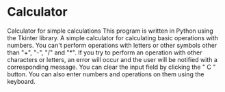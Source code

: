 # Calculator
Calculator for simple calculations
This program is written in Python using the Tkinter library.
A simple calculator for calculating basic operations with numbers.
You can't perform operations with letters or other symbols other than "+", "-", "/" and "*". 
If you try to perform an operation with other characters or letters, an error will occur and the user will be notified with a corresponding message. 
You can clear the input field by clicking the " C " button. 
You can also enter numbers and operations on them using the keyboard.
